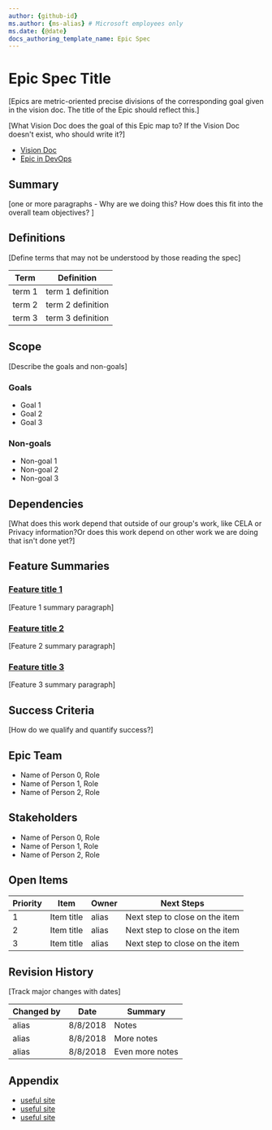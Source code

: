 ```yaml
---
author: {github-id}
ms.author: {ms-alias} # Microsoft employees only
ms.date: {@date}
docs_authoring_template_name: Epic Spec
---
```

# Epic Spec Title

[Epics are metric-oriented precise divisions of the corresponding goal given in the vision doc. The title of the Epic should reflect this.]

[What Vision Doc does the goal of this Epic map to? If the Vision Doc doesn't exist, who should write it?]

- [Vision Doc](https://review.docs.microsoft.com/en-us/new-hope/?branch=master)
- [Epic in DevOps](https://ceapex.visualstudio.com/Engineering/_workitems/create/epic)

## Summary

[one or more paragraphs - Why are we doing this? How does this fit into the overall team objectives? ]

## Definitions

[Define terms that may not be understood by those reading the spec]

| Term | Definition |
|------|------------|
| term 1 | term 1 definition |
| term 2 | term 2 definition |
| term 3 | term 3 definition |

## Scope

[Describe the goals and non-goals]

### Goals

- Goal 1
- Goal 2
- Goal 3

### Non-goals

- Non-goal 1
- Non-goal 2
- Non-goal 3

## Dependencies

[What does this work depend that outside of our group's work, like CELA or Privacy information?Or does this work depend on other work we are doing that isn't done yet?]

## Feature Summaries

### [Feature title 1](https://ceapex.visualstudio.com/Engineering/_workitems/create/feature)

[Feature 1 summary paragraph]

### [Feature title 2](https://ceapex.visualstudio.com/Engineering/_workitems/create/feature)

[Feature 2 summary paragraph]

### [Feature title 3](https://ceapex.visualstudio.com/Engineering/_workitems/create/feature)

[Feature 3 summary paragraph]

## Success Criteria

[How do we qualify and quantify success?]

## Epic Team

- Name of Person 0, Role
- Name of Person 1, Role
- Name of Person 2, Role

## Stakeholders

- Name of Person 0, Role
- Name of Person 1, Role
- Name of Person 2, Role

## Open Items

| Priority | Item | Owner | Next Steps |
|----------|------|-------|------------|
| 1 | Item title | alias | Next step to close on the item |
| 2 | Item title | alias | Next step to close on the item |
| 3 | Item title | alias | Next step to close on the item |

## Revision History

[Track major changes with dates]

| Changed by | Date | Summary |
|------------|------|---------|
| alias | 8/8/2018 | Notes |
| alias | 8/8/2018 | More notes |
| alias | 8/8/2018 | Even more notes |

## Appendix

- [useful site](https://docs.microsoft.com/)
- [useful site](https://docs.microsoft.com/)
- [useful site](https://docs.microsoft.com/)

